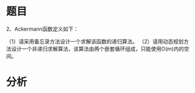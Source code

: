 题目
========
2、Ackermann函数定义如下：

（1）请采用备忘录方法设计一个求解该函数的递归算法。
（2）请用动态规划方法设计一个非递归求解算法，该算法由两个嵌套循环组成，只能使用O(m)内的空间。

分析
==========
